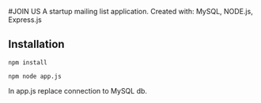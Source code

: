 #JOIN US
A startup mailing list application.
Created with: MySQL, NODE.js, Express.js

## Installation

```
npm install
```

```
npm node app.js
```

In app.js replace connection to MySQL db.


